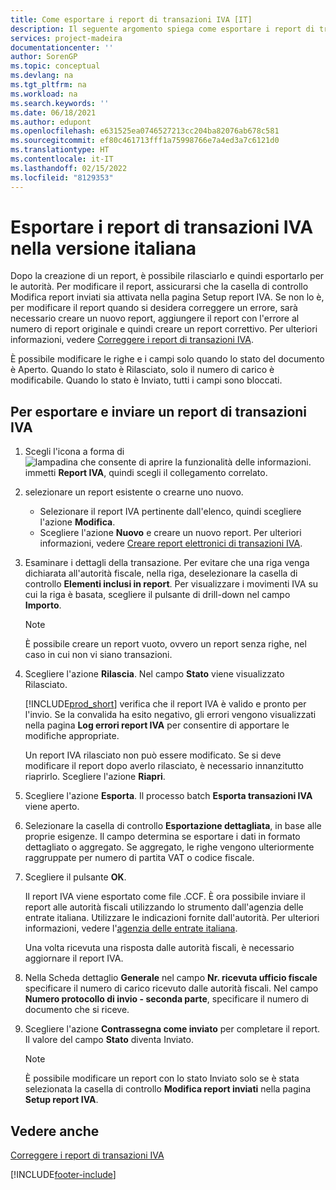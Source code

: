 ```yaml
---
title: Come esportare i report di transazioni IVA [IT]
description: Il seguente argomento spiega come esportare i report di transazioni IVA. Dopo la creazione di un report, è possibile rilasciarlo e quindi esportarlo per le autorità.
services: project-madeira
documentationcenter: ''
author: SorenGP
ms.topic: conceptual
ms.devlang: na
ms.tgt_pltfrm: na
ms.workload: na
ms.search.keywords: ''
ms.date: 06/18/2021
ms.author: edupont
ms.openlocfilehash: e631525ea0746527213cc204ba82076ab678c581
ms.sourcegitcommit: ef80c461713fff1a75998766e7a4ed3a7c6121d0
ms.translationtype: HT
ms.contentlocale: it-IT
ms.lasthandoff: 02/15/2022
ms.locfileid: "8129353"
---
```

# <a name="export-vat-transactions-reports-in-the-italian-version"></a>Esportare i report di transazioni IVA nella versione italiana
Dopo la creazione di un report, è possibile rilasciarlo e quindi esportarlo per le autorità. Per modificare il report, assicurarsi che la casella di controllo Modifica report inviati sia attivata nella pagina Setup report IVA. Se non lo è, per modificare il report quando si desidera correggere un errore, sarà necessario creare un nuovo report, aggiungere il report con l'errore al numero di report originale e quindi creare un report correttivo. Per ulteriori informazioni, vedere [Correggere i report di transazioni IVA](how-to-correct-vat-transactions-reports.md).  

È possibile modificare le righe e i campi solo quando lo stato del documento è Aperto. Quando lo stato è Rilasciato, solo il numero di carico è modificabile. Quando lo stato è Inviato, tutti i campi sono bloccati.  

## <a name="to-export-and-submit-a-vat-transaction-report"></a>Per esportare e inviare un report di transazioni IVA  

1.  Scegli l'icona a forma di ![lampadina che consente di aprire la funzionalità delle informazioni.](../../media/ui-search/search_small.png "Informazioni sull'operazione che si desidera eseguire") immetti **Report IVA**, quindi scegli il collegamento correlato.  
2.  selezionare un report esistente o crearne uno nuovo.  

    - Selezionare il report IVA pertinente dall'elenco, quindi scegliere l'azione **Modifica**.  
    - Scegliere l'azione **Nuovo** e creare un nuovo report. Per ulteriori informazioni, vedere [Creare report elettronici di transazioni IVA](how-to-create-electronic-vat-transactions-reports.md).  

3.  Esaminare i dettagli della transazione. Per evitare che una riga venga dichiarata all'autorità fiscale, nella riga, deselezionare la casella di controllo **Elementi inclusi in report**. Per visualizzare i movimenti IVA su cui la riga è basata, scegliere il pulsante di drill-down nel campo **Importo**.

    > [!NOTE]  
    >  È possibile creare un report vuoto, ovvero un report senza righe, nel caso in cui non vi siano transazioni.  

4.  Scegliere l'azione **Rilascia**. Nel campo **Stato** viene visualizzato Rilasciato.  

    [!INCLUDE[prod_short](../../includes/prod_short.md)] verifica che il report IVA è valido e pronto per l'invio. Se la convalida ha esito negativo, gli errori vengono visualizzati nella pagina **Log errori report IVA** per consentire di apportare le modifiche appropriate.  

    Un report IVA rilasciato non può essere modificato. Se si deve modificare il report dopo averlo rilasciato, è necessario innanzitutto riaprirlo. Scegliere l'azione **Riapri**.  

5.  Scegliere l'azione **Esporta**. Il processo batch **Esporta transazioni IVA** viene aperto.  
6.  Selezionare la casella di controllo **Esportazione dettagliata**, in base alle proprie esigenze. Il campo determina se esportare i dati in formato dettagliato o aggregato. Se aggregato, le righe vengono ulteriormente raggruppate per numero di partita VAT o codice fiscale.  
7.  Scegliere il pulsante **OK**.

    Il report IVA viene esportato come file .CCF. È ora possibile inviare il report alle autorità fiscali utilizzando lo strumento dall'agenzia delle entrate italiana. Utilizzare le indicazioni fornite dall'autorità. Per ulteriori informazioni, vedere l'[agenzia delle entrate italiana](https://go.microsoft.com/fwlink/?LinkID=206524).  

    Una volta ricevuta una risposta dalle autorità fiscali, è necessario aggiornare il report IVA.  

8.  Nella Scheda dettaglio **Generale** nel campo **Nr. ricevuta ufficio fiscale** specificare il numero di carico ricevuto dalle autorità fiscali. Nel campo **Numero protocollo di invio - seconda parte**, specificare il numero di documento che si riceve.  
9. Scegliere l'azione **Contrassegna come inviato** per completare il report. Il valore del campo **Stato** diventa Inviato.  

    > [!NOTE]  
    >  È possibile modificare un report con lo stato Inviato solo se è stata selezionata la casella di controllo **Modifica report inviati** nella pagina **Setup report IVA**.  

## <a name="see-also"></a>Vedere anche  
[Correggere i report di transazioni IVA](how-to-correct-vat-transactions-reports.md)


[!INCLUDE[footer-include](../../includes/footer-banner.md)]